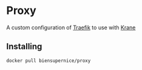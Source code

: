 # Proxy

A custom configuration of [Traefik](https://doc.traefik.io/traefik) to use with [Krane](https://github.com/krane/krane)

## Installing

```
docker pull biensupernice/proxy
```
